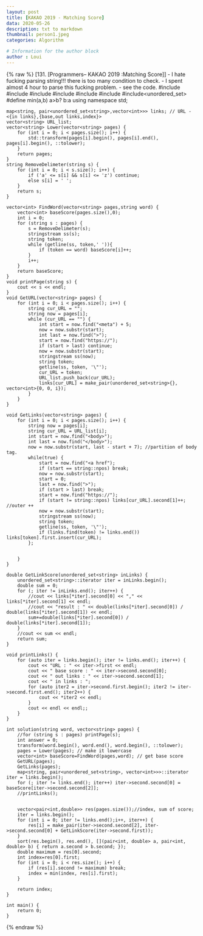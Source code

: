 ```yaml
---
layout: post
title: [KAKAO 2019 - Matching Score]
data: 2020-05-26
description: txt to markdown
thumbnail: person1.jpeg
categories: Algorithm

# Information for the author block
author : Loui
---
```


{% raw %}
	﻿[131. [Programmers– KAKAO 2019 :Matching Score]]
	- I hate fucking parsing string!!! there is too many condition to check.
	- I spent almost 4 hour to parse this fucking problem.
	- see the code.
	#include <string>
	#include <vector>
	#include<iostream>
	#include<algorithm>
	#include<sstream>
	#include<map>
	#include<unordered_set>
	#define min(a,b) a>b? b:a
	using namespace std;
	
	map<string, pair<unordered_set<string>,vector<int>>> links; // URL - <{in links},{base,out links,index}>
	vector<string> URL_list;
	vector<string> Lower(vector<string> pages) {
		for (int i = 0; i < pages.size(); i++) {
			std::transform(pages[i].begin(), pages[i].end(), pages[i].begin(), ::tolower);
		}
		return pages;
	}
	string RemoveDelimeter(string s) {
		for (int i = 0; i < s.size(); i++) {
			if ('a' <= s[i] && s[i] <= 'z') continue;
			else s[i] = ' ';
		}
		return s;
	}
	
	vector<int> FindWord(vector<string> pages,string word) {
		vector<int> baseScore(pages.size(),0);
		int i = 0;
		for (string s : pages) {
			s = RemoveDelimeter(s);
			stringstream ss(s);
			string token;
			while (getline(ss, token,' ')){
				if (token == word) baseScore[i]++;
			}
			i++;
		}
		return baseScore;
	}
	void printPage(string s) {
		cout << s << endl;
	}
	void GetURL(vector<string> pages) {
		for (int i = 0; i < pages.size(); i++) {
			string cur_URL = "";
			string now = pages[i];
			while (cur_URL == "") {
				int start = now.find("<meta") + 5;
				now = now.substr(start);
				int last = now.find(">");
				start = now.find("https://");
				if (start > last) continue;
				now = now.substr(start);
				stringstream ss(now);
				string token;
				getline(ss, token, '\"');
				cur_URL = token;
				URL_list.push_back(cur_URL);
				links[cur_URL] = make_pair(unordered_set<string>{}, vector<int>{0, 0, i});
			}
		}
	}
	
	void GetLinks(vector<string> pages) {
		for (int i = 0; i < pages.size(); i++) {
			string now = pages[i];
			string cur_URL = URL_list[i];
			int start = now.find("<body>");
			int last = now.find("</body>");
			now = now.substr(start, last - start + 7); //partition of body tag.
			while(true) {
				start = now.find("<a href");
				if (start == string::npos) break;
				now = now.substr(start);
				start = 0;
				last = now.find(">");
				if (start > last) break;
				start = now.find("https://");
				if (start != string::npos) links[cur_URL].second[1]++; //outer ++
				now = now.substr(start);
				stringstream ss(now);
				string token;
				getline(ss, token, '\"');
				if (links.find(token) != links.end()) links[token].first.insert(cur_URL);
			};
			
			
		}
	}
	
	double GetLinkScore(unordered_set<string> inLinks) {
		unordered_set<string>::iterator iter = inLinks.begin();
		double sum = 0;
		for (; iter != inLinks.end(); iter++) {
			//cout << links[*iter].second[0] << "," << links[*iter].second[1] << endl;
			//cout << "result : " << double(links[*iter].second[0]) / double(links[*iter].second[1]) << endl;
			sum+=double(links[*iter].second[0]) / double(links[*iter].second[1]);
		}
		//cout << sum << endl;
		return sum;
	}
	
	void printLinks() {
		for (auto iter = links.begin(); iter != links.end(); iter++) {
			cout << "URL : " << iter->first << endl;
			cout << " base score : " << iter->second.second[0];
			cout << " out links : " << iter->second.second[1];
			cout << " in links : ";
			for (auto iter2 = iter->second.first.begin(); iter2 != iter->second.first.end(); iter2++) {
				cout << *iter2 << endl;
			}
			cout << endl << endl;;
		}
	}
	
	int solution(string word, vector<string> pages) {
		//for (string s : pages) printPage(s);
		int answer = 0;
		transform(word.begin(), word.end(), word.begin(), ::tolower);
		pages = Lower(pages); // make it lowercase
		vector<int> baseScore=FindWord(pages,word); // get base score
		GetURL(pages);
		GetLinks(pages);
		map<string, pair<unordered_set<string>, vector<int>>>::iterator iter = links.begin();
		for (; iter != links.end(); iter++) iter->second.second[0] = baseScore[iter->second.second[2]];
		//printLinks();
	
		
		vector<pair<int,double>> res(pages.size());//index, sum of score;
		iter = links.begin();
		for (int i = 0; iter != links.end();i++, iter++) {
			res[i] = make_pair(iter->second.second[2], iter->second.second[0] + GetLinkScore(iter->second.first));
		}
		sort(res.begin(), res.end(), [](pair<int, double> a, pair<int, double> b) { return a.second > b.second; });
		double maximum = res[0].second;
		int index=res[0].first;
		for (int i = 0; i < res.size(); i++) {
			if (res[i].second != maximum) break;
			index = min(index, res[i].first);
		}
		
		return index;
	}
	
	int main() {
		return 0;
	}
	
{% endraw %}
